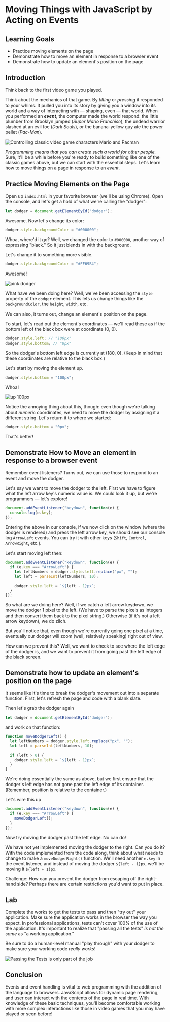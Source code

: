  # Moving Things with JavaScript by Acting on Events

## Learning Goals

- Practice moving elements on the page
- Demonstrate how to move an element in response to a browser event
- Demonstrate how to update an element's position on the page

## Introduction

Think back to the first video game you played.

Think about the mechanics of that game. By _tilting_ or _pressing_ it responded to
your whims. It pulled you
into its story by giving you a window into its world and a way of interacting
with — shaping, even — that world. When you performed an ***event***, the
computer made the world respond: the little plumber from 
Brooklyn jumped (_Super Mario Franchise_), the undead warrior slashed at an evil foe (_Dark Souls_), or the banana-yellow
guy ate the power pellet (_Pac-Man_).

![Controlling classic video game characters Mario and Pacman](https://curriculum-content.s3.amazonaws.com/fewpjs/fewpjs-acting-on-events/Image_36_VideoGame.png)

_Programming means that you can create such a world for other people._ Sure,
it'll be a while before you're ready to build something like one of the classic games above,
but we can start with the essential steps. Let's
learn how to move things on a page in response to an _event_.

## Practice Moving Elements on the Page

Open up `index.html` in your favorite browser (we'll be using Chrome). Open the
console, and let's get a hold of what we're calling the "dodger":

```javascript
let dodger = document.getElementById("dodger");
```

Awesome. Now let's change its color:

```javascript
dodger.style.backgroundColor = "#000000";
```

Whoa, where'd it go? Well, we changed the color to `#000000`, another way of
expressing "black." So it just blends in with the background.

Let's change it to something more visible.

```javascript
dodger.style.backgroundColor = "#FF69B4";
```

Awesome!

![pink dodger](https://curriculum-content.s3.amazonaws.com/skills-based-js/pink_dodger.png)

What have we been doing here? Well, we've been accessing the `style` property of
the `dodger` element. This lets us change things like the `backgroundColor`, the
`height`, `width`, etc.

We can also, it turns out, change an element's position on the page.

To start, let's read out the element's coordinates — we'll read these as if the
bottom left of the black box were at coordinate (0, 0).

```javascript
dodger.style.left; // "180px"
dodger.style.bottom; // "0px"
```

So the dodger's bottom left edge is currently at (180, 0). (Keep in mind that
these coordinates are relative to the black box.)

Let's start by moving the element up.

```javascript
dodger.style.bottom = "100px";
```

Whoa!

![up 100px](https://curriculum-content.s3.amazonaws.com/skills-based-js/pink_dodger_bottom_100.png)

Notice the annoying thing about this, though: even though we're talking about
_numeric_ coordinates, we need to move the dodger by assigning it a different
string. Let's return it to where we started:

```javascript
dodger.style.bottom = "0px";
```

That's better!

## Demonstrate How to Move an element in response to a browser event

Remember event listeners? Turns out, we can use those to respond to an event and
move the dodger.

Let's say we want to move the dodger to the left. First we have to figure what
the left arrow key's numeric value is. We could look it up, but we're
programmers — let's explore!

```javascript
document.addEventListener("keydown", function(e) {
  console.log(e.key);
});
```

Entering the above in our console, if we now click on the window (where the
dodger is rendered) and press the left arrow key, we should see our console
log `ArrowLeft` events. You can try it with other keys (`Shift`, `Control`,
`ArrowRight`, etc.).

Let's start moving left then:

```javascript
document.addEventListener("keydown", function(e) {
  if (e.key === "ArrowLeft") {
    let leftNumbers = dodger.style.left.replace("px", "");
    let left = parseInt(leftNumbers, 10);

    dodger.style.left = `${left - 1}px`;
  }
});
```

So what are we doing here? Well, if we catch a left arrow keydown, we move the
dodger 1 pixel to the left. (We have to parse the pixels as integers and then
convert them back to the pixel string.) Otherwise (if it's not a left arrow
keydown), we do zilch.

But you'll notice that, even though we're currently going one pixel at a time,
eventually our dodger will zoom (well, relatively speaking) right out of view.

How can we prevent this? Well, we want to check to see where the left edge of
the dodger is, and we want to prevent it from going past the left edge of the
black screen.

## Demonstrate how to update an element's position on the page

It seems like it's time to break the dodger's movement out into a separate
function. First, let's refresh the page and code with a blank slate.

Then let's grab the dodger again

```javascript
let dodger = document.getElementById("dodger");
```

and work on that function:

```javascript
function moveDodgerLeft() {
  let leftNumbers = dodger.style.left.replace("px", "");
  let left = parseInt(leftNumbers, 10);

  if (left > 0) {
    dodger.style.left = `${left - 1}px`;
  }
}
```

We're doing essentially the same as above, but we first ensure that the dodger's
left edge has not gone past the left edge of its container. (Remember, position
is relative to the container.)

Let's wire this up

```javascript
document.addEventListener("keydown", function(e) {
  if (e.key === "ArrowLeft") {
    moveDodgerLeft();
  }
});
```

Now try moving the dodger past the left edge. No can do!

We have not yet implemented moving the dodger to the right. Can you do it? With
the code implemented from the code along, think about what needs to change to
make a `moveDodgerRight()` function. We'll need another `e.key` in the event
listener, and instead of moving the dodger `${left - 1}px`, we'll be moving it
`${left + 1}px`. 

Challenge: How can you prevent the dodger from escaping off the right-hand side? 
Perhaps there are certain restrictions you'd want to put in place. 

## Lab

Complete the works to get the tests to pass and then "try out" your application. Make
sure the application works in the browser the way you expect. In professional applications,
tests can't cover 100% of the use of the application. It's important to realize that
"passing all the tests" _is not the same_ as "a working application."

Be sure to do a human-level manual "play through" with your dodger to make sure your
working code _really works_!

![Passing the Tests is only part of the job](https://media.giphy.com/media/vvLWidwZNYH5e/200w_d.gif)

## Conclusion

Events and event handling is vital to web programming with the addition of the
language to browsers. JavaScript allows for dynamic page rendering, and user can
interact with the contents of the page in real time. With knowledge of these
basic techniques, you'll become comfortable working with more complex
interactions like those in video games that you may have played or seen before!




